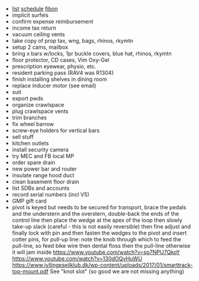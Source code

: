 - [list](list.html) [schedule](schedule.html) [fibon](fibon.html)
- implicit surfels
- confirm expense reimbursement
- income tax return
- vacuum ceiling vents
- take copy of prop tax, wng, bags, rhinos, rkymtn
- setup 2 cams, mailbox
- bring x bars w/locks, 1pr buckle covers, blue hat, rhinos, rkymtn
- floor protector, CD cases, Vim Oxy-Gel
- prescription eyewear, physio, etc.
- resident parking pass (RAV4 was R1304)
- finish installing shelves in dining room
- replace inducer motor (see email)
- suit
- export pwds
- organize crawlspace
- plug crawlspace vents
- trim branches
- fix wheel barrow
- screw-eye holders for vertical bars
- sell stuff
- kitchen outlets
- install security camera
- try MEC and FB local MP
- order spare drain
- new power bar and router
- insulate range hood duct
- clean basement floor drain
- list SDBs and accounts
- record serial numbers (incl V5)
- GMP gift card
- pivot is keyed but needs to be secured for transport, brace the pedals and the understern and the overstern, double-back the ends of the control line then place the wedge at the apex of the loop then slowly take-up slack (careful - this is not easily reversible) then fine adjust and finally lock with pin and then fasten the wedges to the pivot and insert cotter pins, for pull-up line: note the knob through which to feed the pull-line, so feed bike wire then dental floss then the pull-line otherwise it will jam inside https://www.youtube.com/watch?v=sp7NPU7QkoY https://www.youtube.com/watch?v=130dOQvHuWU https://www.jyllingesejlklub.dk/wp-content/uploads/2017/01/smarttrack-top-mount.pdf See "knot slot" (so good we are not missing anything)
